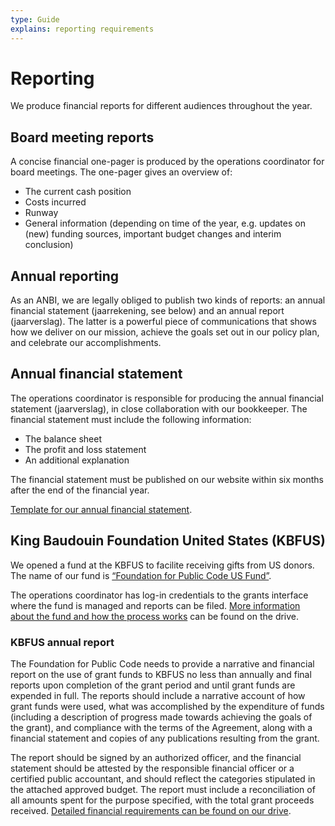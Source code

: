 ```yaml
---
type: Guide
explains: reporting requirements
---
```


# Reporting

We produce financial reports for different audiences throughout the year.

## Board meeting reports

A concise financial one-pager is produced by the operations coordinator for board meetings. The one-pager gives an overview of:

* The current cash position
* Costs incurred
* Runway
* General information (depending on time of the year, e.g. updates on (new) funding sources, important budget changes and interim conclusion)

## Annual reporting

As an ANBI, we are legally obliged to publish two kinds of reports: an annual financial statement (jaarrekening, see below) and an annual report (jaarverslag). The latter is a powerful piece of communications that shows how we deliver on our mission, achieve the goals set out in our policy plan, and celebrate our accomplishments.

## Annual financial statement

The operations coordinator is responsible for producing the annual financial statement (jaarverslag), in close collaboration with our bookkeeper. The financial statement must include the following information:

* The balance sheet
* The profit and loss statement
* An additional explanation

The financial statement must be published on our website within six months after the end of the financial year.

[Template for our annual financial statement](https://drive.google.com/drive/folders/1eeW-cCescwdGoxuCKwB4oMlhE5512Qu_).

## King Baudouin Foundation United States (KBFUS)

We opened a fund at the KBFUS to facilite receiving gifts from US donors. The name of our fund is [“Foundation for Public Code US Fund”](https://kbfus.networkforgood.com/projects/52915-p-kbfus-funds-foundation-for-public-code-nl).

The operations coordinator has log-in credentials to the grants interface where the fund is managed and reports can be filed. [More information about the fund and how the process works](https://drive.google.com/drive/folders/1hv1XKbA6y8XYO9KqbKo5-TFlFxRROn0R) can be found on the drive.

### KBFUS annual report

The Foundation for Public Code needs to provide a narrative and financial report on the use of grant funds to KBFUS no less than annually and final reports upon completion of the grant period and until grant funds are expended in full. The reports should include a narrative account of how grant funds were used, what was accomplished by the expenditure of funds (including a description of progress made towards achieving the goals of the grant), and compliance with the terms of the Agreement, along with a financial statement and copies of any publications resulting from the grant.

The report should be signed by an authorized officer, and the financial statement should be attested by the responsible financial officer or a certified public accountant, and should reflect the categories stipulated in the attached approved budget. The report must include a reconciliation of all amounts spent for the purpose specified, with the total grant proceeds received. [Detailed financial requirements can be found on our drive](https://drive.google.com/drive/folders/1Tv5j1vfn2MhDc2DtDmKCyQrrfkh2CJTj).
